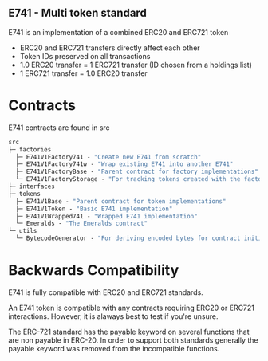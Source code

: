 ## E741 - Multi token standard

E741 is an implementation of a combined ERC20 and ERC721 token

- ERC20 and ERC721 transfers directly affect each other
- Token IDs preserved on all transactions
- 1.0 ERC20 transfer = 1 ERC721 transfer (ID chosen from a holdings list)
- 1 ERC721 transfer = 1.0 ERC20 transfer

# Contracts

E741 contracts are found in src

```ml
src
├─ factories
  ├─ E741V1Factory741 - "Create new E741 from scratch"
  ├─ E741V1Factory741w - "Wrap existing E741 into another E741"
  ├─ E741V1FactoryBase - "Parent contract for factory implementations"
  └─ E741V1FactoryStorage - "For tracking tokens created with the factories"
├─ interfaces
├─ tokens
  ├─ E741V1Base - "Parent contract for token implementations"
  ├─ E741V1Token - "Basic E741 implementation"
  ├─ E741V1Wrapped741 - "Wrapped E741 implementation"
  └─ Emeralds - "The Emeralds contract"
└─ utils
  └─ BytecodeGenerator - "For deriving encoded bytes for contract initialization"

```

# Backwards Compatibility

E741 is fully compatible with ERC20 and ERC721 standards.

An E741 token is compatible with any contracts requiring ERC20 or ERC721 interactions. However, it is alaways best to test if you're unsure.

The ERC-721 standard has the payable keyword on several functions that are non payable in ERC-20. In order to support both standards generally the payable keyword was removed from the incompatible functions.
